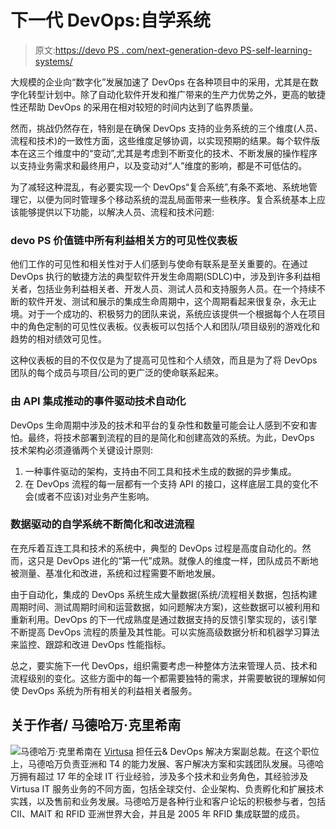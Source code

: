 # 下一代 DevOps:自学系统

> 原文:[https://devo PS . com/next-generation-devo PS-self-learning-systems/](https://devops.com/next-generation-devops-self-learning-systems/)

大规模的企业向“数字化”发展加速了 DevOps 在各种项目中的采用，尤其是在数字化转型计划中。除了自动化软件开发和推广带来的生产力优势之外，更高的敏捷性还帮助 DevOps 的采用在相对较短的时间内达到了临界质量。

然而，挑战仍然存在，特别是在确保 DevOps 支持的业务系统的三个维度(人员、流程和技术)的一致性方面，这些维度足够协调，以实现预期的结果。每个软件版本在这三个维度中的“变动”,尤其是考虑到不断变化的技术、不断发展的操作程序以支持业务需求和最终用户，以及变动对“人”维度的影响，都是不可低估的。

为了减轻这种混乱，有必要实现一个 DevOps“复合系统”,有条不紊地、系统地管理它，以便为同时管理多个移动系统的混乱局面带来一些秩序。复合系统基本上应该能够提供以下功能，以解决人员、流程和技术问题:

### **devo PS 价值链中所有利益相关方的可见性仪表板**

他们工作的可见性和相关性对于人们感到与使命有联系是至关重要的。在通过 DevOps 执行的敏捷方法的典型软件开发生命周期(SDLC)中，涉及到许多利益相关者，包括业务利益相关者、开发人员、测试人员和支持服务人员。在一个持续不断的软件开发、测试和展示的集成生命周期中，这个周期看起来很复杂，永无止境。对于一个成功的、积极努力的团队来说，系统应该提供一个根据每个人在项目中的角色定制的可见性仪表板。仪表板可以包括个人和团队/项目级别的游戏化和趋势的相对绩效可见性。

这种仪表板的目的不仅仅是为了提高可见性和个人绩效，而且是为了将 DevOps 团队的每个成员与项目/公司的更广泛的使命联系起来。

### **由 API 集成推动的事件驱动技术自动化**

DevOps 生命周期中涉及的技术和平台的复杂性和数量可能会让人感到不安和害怕。最终，将技术部署到流程的目的是简化和创建高效的系统。为此，DevOps 技术架构必须遵循两个关键设计原则:

1.  一种事件驱动的架构，支持由不同工具和技术生成的数据的异步集成。
2.  在 DevOps 流程的每一层都有一个支持 API 的接口，这样底层工具的变化不会(或者不应该)对业务产生影响。

### **数据驱动的自学系统不断简化和改进流程**

在充斥着互连工具和技术的系统中，典型的 DevOps 过程是高度自动化的。然而，这只是 DevOps 进化的“第一代”成熟。就像人的维度一样，团队成员不断地被测量、基准化和改进，系统和过程需要不断地发展。

由于自动化，集成的 DevOps 系统生成大量数据(系统/流程相关数据，包括构建周期时间、测试周期时间和运营数据，如问题解决方案)，这些数据可以被利用和重新利用。DevOps 的下一代成熟度是通过数据支持的反馈引擎实现的，该引擎不断提高 DevOps 流程的质量及其性能。可以实施高级数据分析和机器学习算法来监控、跟踪和改进 DevOps 性能指标。

总之，要实施下一代 DevOps，组织需要考虑一种整体方法来管理人员、技术和流程级别的变化。这些方面中的每一个都需要独特的需求，并需要敏锐的理解如何使 DevOps 系统为所有相关的利益相关者服务。

## 关于作者/ **马德哈万·克里希南**

![](../Images/6be442f95b35fffd4bceada84d1ace88.png)马德哈万·克里希南在 [Virtusa](http://www.virtusa.com/) 担任云& DevOps 解决方案副总裁。在这个职位上，马德哈万负责亚洲和 T4 的能力发展、客户解决方案和实践团队发展。马德哈万拥有超过 17 年的全球 IT 行业经验，涉及多个技术和业务角色，其经验涉及 Virtusa IT 服务业务的不同方面，包括全球交付、企业架构、负责孵化和扩展技术实践，以及售前和业务发展。马德哈万是各种行业和客户论坛的积极参与者，包括 CII、MAIT 和 RFID 亚洲世界大会，并且是 2005 年 RFID 集成联盟的成员。